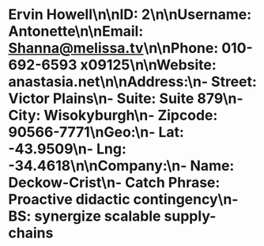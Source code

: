 # Ervin Howell\n\n**ID:** 2\n\n**Username:** Antonette\n\n**Email:** Shanna@melissa.tv\n\n**Phone:** 010-692-6593 x09125\n\n**Website:** anastasia.net\n\n**Address:**\n- Street: Victor Plains\n- Suite: Suite 879\n- City: Wisokyburgh\n- Zipcode: 90566-7771\n**Geo:**\n- Lat: -43.9509\n- Lng: -34.4618\n\n**Company:**\n- Name: Deckow-Crist\n- Catch Phrase: Proactive didactic contingency\n- BS: synergize scalable supply-chains